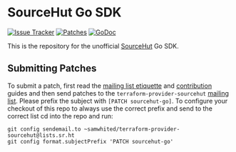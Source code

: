 # SourceHut Go SDK

[![Issue Tracker](https://img.shields.io/badge/style-todo.sr.ht-green.svg?longCache=true&style=popout-square&label=issues)](https://todo.sr.ht/~samwhited/terraform-provider-sourcehut)
[![Patches](https://img.shields.io/badge/style-lists.sr.ht-blue.svg?longCache=true&style=popout-square&label=patches)][list]
[![GoDoc](https://godoc.org/git.sr.ht/~samwhited/sourcehut-go?status.svg)](https://godoc.org/git.sr.ht/~samwhited/sourcehut-go)


This is the repository for the unofficial [SourceHut] Go SDK.

[SourceHut]: https://sourcehut.org/


## Submitting Patches

To submit a patch, first read the [mailing list etiquette] and [contribution]
guides and then send patches to the `terraform-provider-sourcehut` [mailing
list][list].
Please prefix the subject with `[PATCH sourcehut-go]`.
To configure your checkout of this repo to always use the correct prefix and
send to the correct list cd into the repo and run:

    git config sendemail.to ~samwhited/terraform-provider-sourcehut@lists.sr.ht
    git config format.subjectPrefix 'PATCH sourcehut-go'

[mailing list etiquette]: https://man.sr.ht/lists.sr.ht/etiquette.md
[contribution]: https://man.sr.ht/git.sr.ht/send-email.md
[list]: https://lists.sr.ht/~samwhited/terraform-provider-sourcehut
